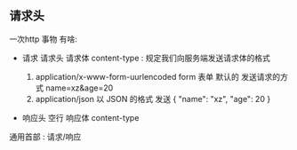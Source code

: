 ## 请求头
一次http 事物 有啥:


- 请求
   请求头 请求体
   content-type : 规定我们向服务端发送请求体的格式
   1. application/x-www-form-uurlencoded
   form 表单 默认的 发送请求的方式
    name=xz&age=20
    <!-- xml -->
   2. application/json
   以 JSON 的格式 发送
   {
       "name": "xz",
       "age": 20
   }


- 响应头  空行  响应体
    content-type

 
 
 通用首部 : 请求/响应